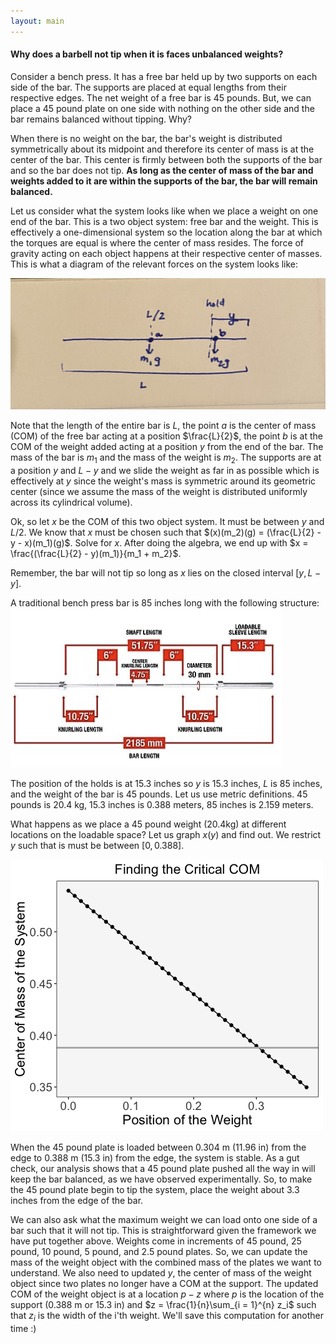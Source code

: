 ```yaml
---
layout: main
---
```


#### Why does a barbell not tip when it is faces unbalanced weights?

Consider a bench press. It has a free bar held up by two supports on each side of the bar. The supports are placed at equal lengths from their respective edges. The net weight of a free bar is 45 pounds. But, we can place a 45 pound plate on one side with nothing on the other side and the bar remains balanced without tipping. Why?

When there is no weight on the bar, the bar's weight is distributed symmetrically about its midpoint and therefore its center of mass is at the center of the bar. This center is firmly between both the supports of the bar and so the bar does not tip. **As long as the center of mass of the bar and weights added to it are within the supports of the bar, the bar will remain balanced.**

Let us consider what the system looks like when we place a weight on one end of the bar. This is a two object system: free bar and the weight. This is effectively a one-dimensional system so the location along the bar at which the torques are equal is where the center of mass resides. The force of gravity acting on each object happens at their respective center of masses. This is what a diagram of the relevant forces on the system looks like:

![<img src="force-diagram.jpg" width="20"/>](/posts_code/tipping-bar/force-diagram.jpg)

Note that the length of the entire bar is $L$, the point $a$ is the center of mass (COM) of the free bar acting at a position $\frac{L}{2}$, the point $b$ is at the COM of the weight added acting at a position $y$ from the end of the bar. The mass of the bar is $m_{1}$ and the mass of the weight is $m_2$. The supports are at a position $y$ and $L-y$ and we slide the weight as far in as possible which is effectively at $y$ since the weight's mass is symmetric around its geometric center (since we assume the mass of the weight is distributed uniformly across its cylindrical volume).

Ok, so let $x$ be the COM of this two object system. It must be between $y$ and $L/2$. We know that $x$ must be chosen such that $(x)(m_2)(g) = (\frac{L}{2} - y - x)(m_1)(g)$. Solve for $x$. After doing the algebra, we end up with $x = \frac{(\frac{L}{2} - y)(m_1)}{m_1 + m_2}$.

Remember, the bar will not tip so long as $x$ lies on the closed interval $[y, L-y]$.

A traditional bench press bar is 85 inches long with the following structure:
![<img src="bar-diagram.png" width="20"/>](/posts_code/tipping-bar/bar-diagram.png)

The position of the holds is at 15.3 inches so $y$ is 15.3 inches, $L$ is 85 inches, and the weight of the bar is 45 pounds. Let us use metric definitions. 45 pounds is 20.4 kg, 15.3 inches is 0.388 meters, 85 inches is 2.159 meters.

What happens as we place a 45 pound weight (20.4kg) at different locations on the loadable space? Let us graph $x(y)$ and find out. We restrict $y$ such that is must be between $[0, 0.388]$.

![<img src="critical-com-y.png" width="60"/>](/posts_code/tipping-bar/critical-com-y.png)

When the 45 pound plate is loaded between 0.304 m (11.96 in) from the edge to 0.388 m (15.3 in) from the edge, the system is stable. As a gut check, our analysis shows that a 45 pound plate pushed all the way in will keep the bar balanced, as we have observed experimentally. So, to make the 45 pound plate begin to tip the system, place the weight about 3.3 inches from the edge of the bar.

We can also ask what the maximum weight we can load onto one side of a bar such that it will not tip. This is straightforward given the framework we have put together above. Weights come in increments of 45 pound, 25 pound, 10 pound, 5 pound, and 2.5 pound plates. So, we can update the mass of the weight object with the combined mass of the plates we want to understand. We also need to updated $y$, the center of mass of the weight object since two plates no longer have a COM at the support. The updated COM of the weight object is at a location $p - z$ where $p$ is the location of the support (0.388 m or 15.3 in) and $z = \frac{1}{n}\sum_{i = 1}^{n} z_i$ such that $z_i$ is the width of the i'th weight. We'll save this computation for another time :) 
